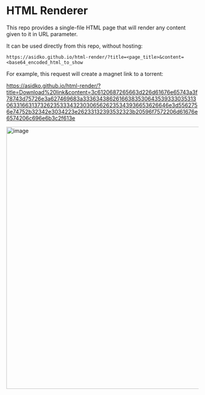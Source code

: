 # HTML Renderer

This repo provides a single-file HTML page that will render any content given to it in URL parameter.

It can be used directly from this repo, without hosting:

```text
https://asidko.github.io/html-render/?title=<page_title>&content=<base64_encoded_html_to_show
```

For example, this request will create a magnet link to a torrent:

https://asidko.github.io/html-render/?title=Download%20link&content=3c6120687265663d226d61676e65743a3f78743d75726e3a627469683a3336343862616638353064353933303531306331663137326235333432303065626235343936653626646e3d5562756e74752b32342e3034223e26233132393532323b20596f7572206d61676e6574206c696e6b3c2f613e

<img width="686" alt="image" src="https://github.com/asidko/html-render/assets/22843881/efaaf54b-cb40-42d0-8aa1-9fe94c9c06e6">
